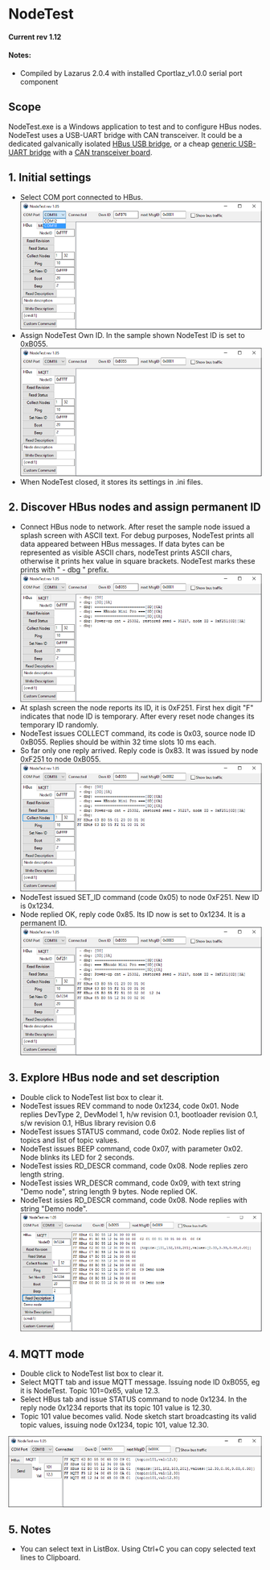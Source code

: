 # NodeTest
#### Current rev 1.12

#### Notes:
  * Compiled by Lazarus 2.0.4 with installed Cportlaz_v1.0.0 serial port component

## Scope

NodeTest.exe is a Windows application to test and to configure HBus nodes. NodeTest uses a USB-UART bridge with CAN transceiver. It could be a dedicated galvanically isolated [HBus USB bridge](https://github.com/akouz/HBus/tree/master/Devices/02_USB_Bridge), or a cheap [generic USB-UART bridge](https://www.ebay.com.au/sch/i.html?_from=R40&_trksid=m570.l1313&_nkw=usb+to+uart+bridge+board&_sacat=0&LH_TitleDesc=0&ul_noapp=true&_odkw=usb+to+uart+bridge) with a [CAN transceiver board](https://www.amazon.com/SN65HVD230-CAN-Board-Communication-Development/dp/B00KM6XMXO). 

## 1. Initial settings
  * Select COM port connected to HBus. 
![Pic1_1](https://github.com/akouz/HBus/blob/master/NodeTest/Doc/pic1_1.png)
  * Assign NodeTest Own ID. In the sample shown NodeTest ID is set to 0xB055.
![Pic1_2](https://github.com/akouz/HBus/blob/master/NodeTest/Doc/pic1_2.png)
  * When NodeTest closed, it stores its settings in .ini files. 

## 2. Discover HBus nodes and assign permanent ID
  * Connect HBus node to network. After reset the sample node issued a splash screen with ASCII text. For debug purposes, NodeTest prints all data appeared between HBus messages. If data bytes can be represented as visible ASCII chars, nodeTest prints ASCII chars, otherwise it prints hex value in square brackets. NodeTest marks these prints with " - dbg " prefix.
![Pic2_1](https://github.com/akouz/HBus/blob/master/NodeTest/Doc/pic2_1.png)
  * At splash screen the node reports its ID, it is 0xF251. First hex digit "F" indicates that node ID is temporary. After every reset node changes its temporary ID randomly.
  * NodeTest issues COLLECT command, its code is 0x03, source node ID 0xB055. Replies should be within 32 time slots 10 ms each.
  * So far only one reply arrived. Reply code is 0x83. It was issued by node 0xF251 to node 0xB055.  
![Pic2_2](https://github.com/akouz/HBus/blob/master/NodeTest/Doc/pic2_2.png)
  * NodeTest issued SET_ID command (code 0x05) to node 0xF251. New ID is 0x1234.
  * Node replied OK, reply code 0x85. Its ID now is set to 0x1234. It is a permanent ID.
![Pic2_3](https://github.com/akouz/HBus/blob/master/NodeTest/Doc/pic2_3.png)

## 3. Explore HBus node and set description
  * Double click to NodeTest list box to clear it.
  * NodeTest issues REV command to node 0x1234, code 0x01. Node replies DevType 2, DevModel 1, h/w revision 0.1, bootloader revision 0.1, s/w revision 0.1, HBus library revision 0.6
  * NodeTest issues STATUS command, code 0x02. Node replies list of topics and list of topic values. 
  * NodeTest issues BEEP command, code 0x07, with parameter 0x02. Node blinks its LED for 2 seconds.
  * NodeTest issies RD_DESCR command, code 0x08. Node replies zero length string.
  * NodeTest issies WR_DESCR command, code 0x09, with text string "Demo node", string length 9 bytes. Node replied OK.
  * NodeTest issies RD_DESCR command, code 0x08. Node replies with string "Demo node".
![Pic3_1](https://github.com/akouz/HBus/blob/master/NodeTest/Doc/pic3_1.png)
  
## 4. MQTT mode
  * Double click to NodeTest list box to clear it.
  * Select MQTT tab and issue MQTT message. Issuing node ID 0xB055, eg it is NodeTest. Topic 101=0x65, value 12.3.
  * Select HBus tab and issue STATUS command to node 0x1234.  In the reply node 0x1234 reports that its topic 101 value is 12.30.
  * Topic 101 value becomes valid. Node sketch start broadcasting its valid topic values, issuing node 0x1234, topic 101, value 12.30. 
  
![Pic4_1](https://github.com/akouz/HBus/blob/master/NodeTest/Doc/pic4_1.png)

## 5. Notes
  * You can select text in ListBox. Using Ctrl+C you can copy selected text lines to Clipboard.

  

